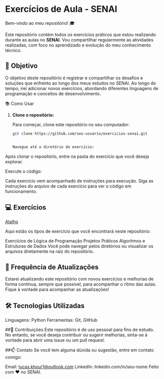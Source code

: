 # Exercícios de Aula - SENAI

Bem-vindo ao meu repositório! 🎓

Este repositório contém todos os exercícios práticos que estou realizando durante as aulas no **SENAI**. Vou compartilhar regularmente as atividades realizadas, com foco no aprendizado e evolução do meu conhecimento técnico.

## 🚀 Objetivo

O objetivo deste repositório é registrar e compartilhar os desafios e soluções que enfrento ao longo dos meus estudos no SENAI. Ao longo do tempo, irei adicionar novos exercícios, abordando diferentes linguagens de programação e conceitos de desenvolvimento.

 📚 Como Usar

1. **Clone o repositório:**

   Para começar, clone este repositório no seu computador:
   
   ```bash
   git clone https://github.com/seu-usuario/exercicios-senai.git


   Navegue até o diretório do exercício:

Após clonar o repositório, entre na pasta do exercício que você deseja explorar.

Execute o código:

Cada exercício vem acompanhado de instruções para execução. Siga as instruções do arquivo de cada exercício para ver o código em funcionamento.

## 💻 Exercícios      
[Atalho](https://github.com/lucaskhourybr/Python/tree/main/Exerc%C3%ADcios)

Aqui estão os tipos de exercício que você encontrará neste repositório:

Exercícios de Lógica de Programação
Projetos Práticos
Algoritmos e Estruturas de Dados
Você pode navegar pelos diretórios ou visualizar os arquivos diretamente na raiz do repositório.

## 📅 Frequência de Atualizações
Estarei atualizando este repositório com novos exercícios e melhorias de forma contínua, sempre que possível, para acompanhar o ritmo das aulas. Fique à vontade para acompanhar as atualizações!

## 🛠️ Tecnologias Utilizadas
Linguagens: Python 
Ferramentas: Git, GitHub

##🤝 Contribuições
Este repositório é de uso pessoal para fins de estudo. No entanto, se você deseja contribuir ou sugerir melhorias, sinta-se à vontade para abrir uma issue ou um pull request.

##📫 Contato
Se você tem alguma dúvida ou sugestão, entre em contato comigo:

Email: lucas.khour1@outlook.com
LinkedIn: linkedin.com/in/seu-nome
Feito com ❤️ no SENAI.
